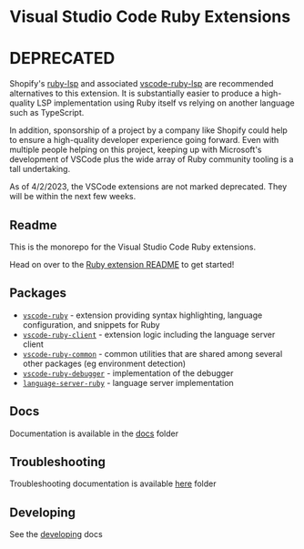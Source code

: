 # Visual Studio Code Ruby Extensions

<!-- [![CI](https://img.shields.io/github/workflow/status/rubyide/vscode-ruby/CI.svg?logo=github)](https://github.com/rubyide/vscode-ruby/actions?query=workflow%3ACI) -->
<!-- [![codecov](https://codecov.io/gh/rubyide/vscode-ruby/branch/main/graph/badge.svg)](https://codecov.io/gh/rubyide/vscode-ruby) -->

# DEPRECATED

Shopify's [ruby-lsp](https://github.com/Shopify/ruby-lsp) and associated [vscode-ruby-lsp](https://github.com/Shopify/vscode-ruby-lsp) are recommended alternatives to this extension. It is substantially easier to produce a high-quality LSP implementation using Ruby itself vs relying on another language such as TypeScript.

In addition, sponsorship of a project by a company like Shopify could help to ensure a high-quality developer experience going forward. Even with multiple people helping on this project, keeping up with Microsoft's development of VSCode plus the wide array of Ruby community tooling is a tall undertaking.

As of 4/2/2023, the VSCode extensions are not marked deprecated. They will be within the next few weeks.

## Readme

This is the monorepo for the Visual Studio Code Ruby extensions.

Head on over to the [Ruby extension README](https://github.com/rubyide/vscode-ruby/blob/main/packages/vscode-ruby-client/README.md) to get started!

## Packages

- [`vscode-ruby`](https://github.com/rubyide/vscode-ruby/blob/main/packages/vscode-ruby) - extension providing syntax highlighting, language configuration, and snippets for Ruby
- [`vscode-ruby-client`](https://github.com/rubyide/vscode-ruby/blob/main/packages/vscode-ruby-client) - extension logic including the language server client
- [`vscode-ruby-common`](https://github.com/rubyide/vscode-ruby/blob/main/packages/vscode-ruby-common) - common utilities that are shared among several other packages (eg environment detection)
- [`vscode-ruby-debugger`](https://github.com/rubyide/vscode-ruby/blob/main/packages/vscode-ruby-debugger) - implementation of the debugger
- [`language-server-ruby`](https://github.com/rubyide/vscode-ruby/blob/main/packages/language-server-ruby) - language server implementation
  <!-- - [`ruby-debug-ide-protocol`](https://github.com/rubyide/vscode-ruby/blob/main/packages/ruby-debug-ide-protocol) - implementation of the [ruby-debug-ide protocol](https://github.com/ruby-debug/ruby-debug-ide/blob/main/protocol-spec.md)r -->

## Docs

Documentation is available in the [docs](https://github.com/rubyide/vscode-ruby/tree/main/docs) folder

## Troubleshooting

Troubleshooting documentation is available [here](https://github.com/rubyide/vscode-ruby/tree/main/docs/troubleshooting.md) folder

## Developing

See the [developing](https://github.com/rubyide/vscode-ruby/blob/main/docs/developing.md) docs
